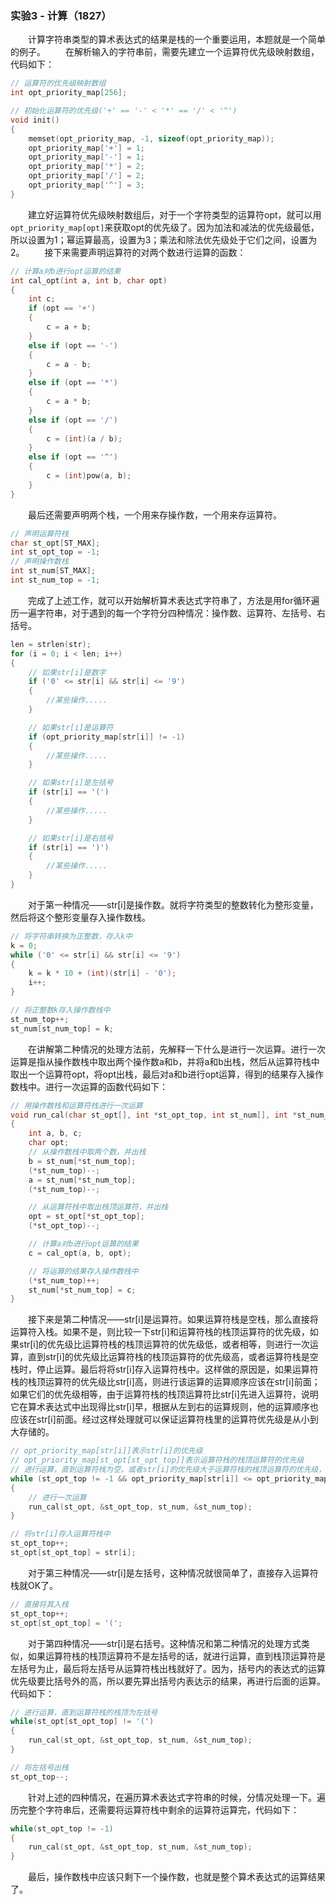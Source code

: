 ### 实验3 - 计算（1827）
&emsp;&emsp;计算字符串类型的算术表达式的结果是栈的一个重要运用，本题就是一个简单的例子。
&emsp;&emsp;在解析输入的字符串前，需要先建立一个运算符优先级映射数组，代码如下：
```cpp
// 运算符的优先级映射数组
int opt_priority_map[256];

// 初始化运算符的优先级('+' == '-' < '*' == '/' < '^')
void init()
{
	memset(opt_priority_map, -1, sizeof(opt_priority_map));
	opt_priority_map['+'] = 1;
	opt_priority_map['-'] = 1;
	opt_priority_map['*'] = 2;
	opt_priority_map['/'] = 2;
	opt_priority_map['^'] = 3;
}
```
&emsp;&emsp;建立好运算符优先级映射数组后，对于一个字符类型的运算符opt，就可以用`opt_priority_map[opt]`来获取opt的优先级了。因为加法和减法的优先级最低，所以设置为1；幂运算最高，设置为3；乘法和除法优先级处于它们之间，设置为2。
&emsp;&emsp;接下来需要声明运算符的对两个数进行运算的函数：
```cpp
// 计算a对b进行opt运算的结果
int cal_opt(int a, int b, char opt)
{
	int c;
	if (opt == '+')
	{
		c = a + b;
	}
	else if (opt == '-')
	{
		c = a - b;
	}
	else if (opt == '*')
	{
		c = a * b;
	}
	else if (opt == '/')
	{
		c = (int)(a / b);
	}
	else if (opt == '^')
	{
		c = (int)pow(a, b);
	}
}
```
&emsp;&emsp;最后还需要声明两个栈，一个用来存操作数，一个用来存运算符。
```cpp
// 声明运算符栈
char st_opt[ST_MAX];
int st_opt_top = -1;
// 声明操作数栈
int st_num[ST_MAX];
int st_num_top = -1;
```
&emsp;&emsp;完成了上述工作，就可以开始解析算术表达式字符串了，方法是用for循环遍历一遍字符串，对于遇到的每一个字符分四种情况：操作数、运算符、左括号、右括号。
```cpp
len = strlen(str);
for (i = 0; i < len; i++)
{
	// 如果str[i]是数字
	if ('0' <= str[i] && str[i] <= '9')
	{
		//某些操作.....
	}

	// 如果str[i]是运算符
	if (opt_priority_map[str[i]] != -1)
	{
		//某些操作.....
	}

	// 如果str[i]是左括号
	if (str[i] == '(')
	{
		//某些操作.....
	}

	// 如果str[i]是右括号
	if (str[i] == ')')
	{
		//某些操作.....
	}
}
```
&emsp;&emsp;对于第一种情况——str[i]是操作数。就将字符类型的整数转化为整形变量，然后将这个整形变量存入操作数栈。
```cpp
// 将字符串转换为正整数，存入k中
k = 0;
while ('0' <= str[i] && str[i] <= '9')
{
	k = k * 10 + (int)(str[i] - '0');
	i++;
}

// 将正整数k存入操作数栈中
st_num_top++;
st_num[st_num_top] = k;
```
&emsp;&emsp;在讲解第二种情况的处理方法前，先解释一下什么是进行一次运算。进行一次运算是指从操作数栈中取出两个操作数a和b，并将a和b出栈，然后从运算符栈中取出一个运算符opt，将opt出栈，最后对a和b进行opt运算，得到的结果存入操作数栈中。进行一次运算的函数代码如下：
```cpp
// 用操作数栈和运算符栈进行一次运算
void run_cal(char st_opt[], int *st_opt_top, int st_num[], int *st_num_top)
{
	int a, b, c;
	char opt;
	// 从操作数栈中取两个数，并出栈
	b = st_num[*st_num_top];
	(*st_num_top)--;
	a = st_num[*st_num_top];
	(*st_num_top)--;

	// 从运算符栈中取出栈顶运算符，并出栈
	opt = st_opt[*st_opt_top];
	(*st_opt_top)--;

	// 计算a对b进行opt运算的结果
	c = cal_opt(a, b, opt);

	// 将运算的结果存入操作数栈中
	(*st_num_top)++;
	st_num[*st_num_top] = c;
}
```
&emsp;&emsp;接下来是第二种情况——str[i]是运算符。如果运算符栈是空栈，那么直接将运算符入栈。如果不是，则比较一下str[i]和运算符栈的栈顶运算符的优先级，如果str[i]的优先级比运算符栈的栈顶运算符的优先级低，或者相等，则进行一次运算，直到str[i]的优先级比运算符栈的栈顶运算符的优先级高，或者运算符栈是空栈时，停止运算。最后将将str[i]存入运算符栈中。这样做的原因是，如果运算符栈的栈顶运算符的优先级比str[i]高，则进行该运算的运算顺序应该在str[i]前面；如果它们的优先级相等，由于运算符栈的栈顶运算符比str[i]先进入运算符，说明它在算术表达式中出现得比str[i]早，根据从左到右的运算规则，他的运算顺序也应该在str[i]前面。经过这样处理就可以保证运算符栈里的运算符优先级是从小到大存储的。
```cpp
// opt_priority_map[str[i]]表示str[i]的优先级
// opt_priority_map[st_opt[st_opt_top]]表示运算符栈的栈顶运算符的优先级
// 进行运算，直到运算符栈为空，或者str[i]的优先级大于运算符栈的栈顶运算符的优先级，
while (st_opt_top != -1 && opt_priority_map[str[i]] <= opt_priority_map[st_opt[st_opt_top]])
{
	// 进行一次运算
	run_cal(st_opt, &st_opt_top, st_num, &st_num_top);
}

// 将str[i]存入运算符栈中
st_opt_top++;
st_opt[st_opt_top] = str[i];
```
&emsp;&emsp;对于第三种情况——str[i]是左括号，这种情况就很简单了，直接存入运算符栈就OK了。
```cpp
// 直接将其入栈
st_opt_top++;
st_opt[st_opt_top] = '(';
```
&emsp;&emsp;对于第四种情况——str[i]是右括号。这种情况和第二种情况的处理方式类似，如果运算符栈的栈顶运算符不是左括号的话，就进行运算，直到栈顶运算符是左括号为止，最后将左括号从运算符栈出栈就好了。因为，括号内的表达式的运算优先级要比括号外的高，所以要先算出括号内表达示的结果，再进行后面的运算。代码如下：
```cpp
// 进行运算，直到运算符栈的栈顶为左括号
while(st_opt[st_opt_top] != '(')
{
	run_cal(st_opt, &st_opt_top, st_num, &st_num_top);
}

// 将左括号出栈
st_opt_top--;
```
&emsp;&emsp;针对上述的四种情况，在遍历算术表达式字符串的时候，分情况处理一下。遍历完整个字符串后，还需要将运算符栈中剩余的运算符运算完，代码如下：
```cpp
while(st_opt_top != -1)
{
	run_cal(st_opt, &st_opt_top, st_num, &st_num_top);
}
```
&emsp;&emsp;最后，操作数栈中应该只剩下一个操作数，也就是整个算术表达式的运算结果了。
